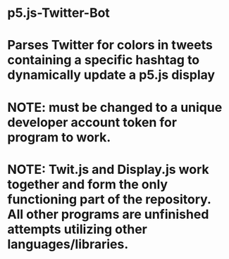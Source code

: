 # p5.js-Twitter-Bot
# Parses Twitter for colors in tweets containing a specific hashtag to dynamically update a p5.js display
# NOTE: <BEARER-TOKEN> must be changed to a unique developer account token for program to work. 
# NOTE: Twit.js and Display.js work together and form the only functioning part of the repository. All other programs are unfinished attempts utilizing other languages/libraries. 
